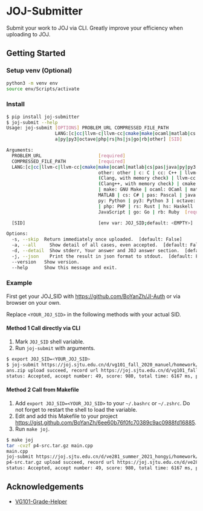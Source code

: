 # JOJ-Submitter

Submit your work to JOJ via CLI. Greatly improve your efficiency when uploading to JOJ.

## Getting Started

### Setup venv (Optional)

```bash
python3 -m venv env
source env/Scripts/activate
```

### Install

```bash
$ pip install joj-submitter
$ joj-submit --help
Usage: joj-submit [OPTIONS] PROBLEM_URL COMPRESSED_FILE_PATH
                  LANG:[c|cc|llvm-c|llvm-cc|cmake|make|ocaml|matlab|cs|pas|jav
                  a|py|py3|octave|php|rs|hs|js|go|rb|other] [SID]

Arguments:
  PROBLEM_URL                     [required]
  COMPRESSED_FILE_PATH            [required]
  LANG:[c|cc|llvm-c|llvm-cc|cmake|make|ocaml|matlab|cs|pas|java|py|py3|octave|php|rs|hs|js|go|rb|other]
                                  other: other | c: C | cc: C++ | llvm-c: C
                                  (Clang, with memory check) | llvm-cc: C++
                                  (Clang++, with memory check) | cmake: CMake
                                  | make: GNU Make | ocaml: OCaml | matlab:
                                  MATLAB | cs: C# | pas: Pascal | java: Java |
                                  py: Python | py3: Python 3 | octave: Octave
                                  | php: PHP | rs: Rust | hs: Haskell | js:
                                  JavaScript | go: Go | rb: Ruby  [required]

  [SID]                           [env var: JOJ_SID;default: <EMPTY>]

Options:
  -s, --skip  Return immediately once uploaded.  [default: False]
  -a, --all     Show detail of all cases, even accepted.  [default: False]
  -d, --detail  Show stderr, Your answer and JOJ answer section.  [default: False]
  -j, --json    Print the result in json format to stdout.  [default: False]
  --version   Show version.
  --help      Show this message and exit.
```

### Example

First get your JOJ_SID with <https://github.com/BoYanZh/JI-Auth> or via browser on your own.

Replace `<YOUR_JOJ_SID>` in the following methods with your actual SID.

#### Method 1 Call directly via CLI

1. Mark `JOJ_SID` shell variable.
2. Run `joj-submit` with arguments.

```bash
$ export JOJ_SID=<YOUR_JOJ_SID>
$ joj-submit https://joj.sjtu.edu.cn/d/vg101_fall_2020_manuel/homework/5fb1f1379fedcc0006622a06/5fb1ee8b9fedcc00066229d9 ans.zip cc
ans.zip upload succeed, record url https://joj.sjtu.edu.cn/d/vg101_fall_2020_manuel/records/60e42b17597d580006c571d6
status: Accepted, accept number: 49, score: 980, total time: 6167 ms, peak memory: 33.684 MiB
```

#### Method 2 Call from Makefile

1. Add `export JOJ_SID=<YOUR_JOJ_SID>` to your `~/.bashrc` or `~/.zshrc`. Do not forget to restart the shell to load the variable.
2. Edit and add this Makefile to your project <https://gist.github.com/BoYanZh/6ee60b76f0fc70389c9ac0988fd16885>.
3. Run `make joj`.

```bash
$ make joj
tar -cvzf p4-src.tar.gz main.cpp
main.cpp
joj-submit https://joj.sjtu.edu.cn/d/ve281_summer_2021_hongyi/homework/60ed8820597d590006d91e44/60ed869b597d590006d91dad p4-src.tar.gz cc -w
p4-src.tar.gz upload succeed, record url https://joj.sjtu.edu.cn/d/ve281_summer_2021_hongyi/records/60f4451537f07210064b8c20
status: Accepted, accept number: 49, score: 980, total time: 6167 ms, peak memory: 33.684 MiB
```

## Acknowledgements

- [VG101-Grade-Helper](https://github.com/BoYanZh/VG101-Grade-Helper)

